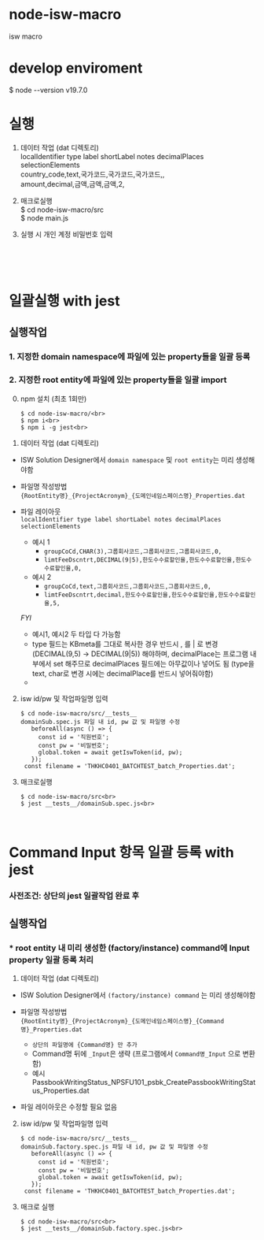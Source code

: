 # node-isw-macro
isw macro


# develop enviroment
$ node --version
v19.7.0

# 실행
1. 데이터 작업 (dat 디렉토리)<br>
localIdentifier	type	label	shortLabel	notes	decimalPlaces	selectionElements<br>
country_code,text,국가코드,국가코드,국가코드,,<br>
amount,decimal,금액,금액,금액,2,<br>

2. 매크로실행<br>
$ cd node-isw-macro/src<br>
$ node main.js<br>

3. 실행 시 개인 계정 비밀번호 입력

<br><br><br>

# 일괄실행 with jest
## 실행작업
### 1. 지정한 domain namespace에 파일에 있는 property들을 일괄 등록
### 2. 지정한 root entity에 파일에 있는 property들을 일괄 import
0. npm 설치 (최초 1회만)<br>
    ```
    $ cd node-isw-macro/<br>
    $ npm i<br>
    $ npm i -g jest<br>
    ```

1. 데이터 작업 (dat 디렉토리)<br>
  * ISW Solution Designer에서 `domain namespace` 및 `root entity`는 미리 생성해야함
  * 파일명 작성방법<br>
    `{RootEntity명}_{ProjectAcronym}_{도메인네임스페이스명}_Properties.dat`<br>

  * 파일 레이아웃<br>
  `localIdentifier type label shortLabel notes decimalPlaces selectionElements`<br>
    - 예시 1<br>
      - `groupCoCd,CHAR(3),그룹회사코드,그룹회사코드,그룹회사코드,0, `
      - `limtFeeDscntrt,DECIMAL(9|5),한도수수료할인율,한도수수료할인율,한도수수료할인율,0, `
    - 예시 2<br>
      - `groupCoCd,text,그룹회사코드,그룹회사코드,그룹회사코드,0, `
      - `limtFeeDscntrt,decimal,한도수수료할인율,한도수수료할인율,한도수수료할인율,5, `

    *FYI*<br>
      - 예시1, 예시2 두 타입 다 가능함
      - type 필드는 KBmeta를 그대로 복사한 경우 반드시 , 를 | 로 변경 (DECIMAL(9,5) -> DECIMAL(9|5)) 해야하며, decimalPlace는 프로그램 내부에서 set 해주므로 decimalPlaces 필드에는 아무값이나 넣어도 됨 (type을 text, char로 변경 시에는 decimalPlace를 반드시 넣어줘야함)
      - 

2. isw id/pw 및 작업파일명 입력
   ```
   $ cd node-isw-macro/src/__tests__
   domainSub.spec.js 파일 내 id, pw 값 및 파일명 수정
      beforeAll(async () => {
        const id = '직원번호';
        const pw = '비밀번호';
        global.token = await getIswToken(id, pw);
      });
    const filename = 'THKHC0401_BATCHTEST_batch_Properties.dat';
   ```
   
3. 매크로실행<br>
    ```
    $ cd node-isw-macro/src<br>
    $ jest __tests__/domainSub.spec.js<br>
    ```
<br>

# Command Input 항목 일괄 등록 with jest
### 사전조건: 상단의 jest 일괄작업 완료 후
## 실행작업
### * root entity 내 미리 생성한 (factory/instance) command에 Input property 일괄 등록 처리

1. 데이터 작업 (dat 디렉토리)<br>
  - ISW Solution Designer에서 `(factory/instance) command` 는 미리 생성해야함
  - 파일명 작성방법<br>
    `{RootEntity명}_{ProjectAcronym}_{도메인네임스페이스명}_{Command명}_Properties.dat`<br>
    - `상단의 파일명에 {Command명} 만 추가`
    - Command명 뒤에 `_Input`은 생략 (프로그램에서 `Command명_Input` 으로 변환함)
    - 예시 PassbookWritingStatus_NPSFU101_psbk_CreatePassbookWritingStatus_Properties.dat

  - 파일 레이아웃은 수정할 필요 없음<br>

2. isw id/pw 및 작업파일명 입력
   ```
   $ cd node-isw-macro/src/__tests__
   domainSub.factory.spec.js 파일 내 id, pw 값 및 파일명 수정
      beforeAll(async () => {
        const id = '직원번호';
        const pw = '비밀번호';
        global.token = await getIswToken(id, pw);
      });
    const filename = 'THKHC0401_BATCHTEST_batch_Properties.dat';
   ```

3. 매크로 실행
    ```
    $ cd node-isw-macro/src<br>
    $ jest __tests__/domainSub.factory.spec.js<br>
    ```
